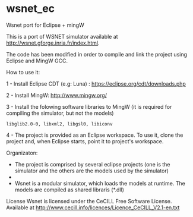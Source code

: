 # wsnet_ec
Wsnet port for Eclipse + mingW

This is a port of WSNET simulator available at http://wsnet.gforge.inria.fr/index.html.

The code has been modified in order to compile and link the project using Eclipse and MingW GCC.

How to use it:

1 - Install Eclipse CDT (e.g: Luna) : https://eclipse.org/cdt/downloads.php

2 - Install MingW: http://www.mingw.org/

3 - Install the folowing software libraries to MingW (it is required for compiling the simulator, but not the models)

    libglib2.0-0, libxml2, libgsl0, libiconv
    
4 -  The project is provided as an Eclipse workspace. To use it, clone the project and, when Eclipse starts, point it to project's workspace.


Organizaton:

-  The project is comprised by several eclipse projects (one is the simulator and the others are the models used by the simulator)
-  
-  Wsnet is a modular simulator, which loads the models at runtime. The models are compiled as shared libraris (*.dll)

License
Wsnet is licensed under the CeCILL Free Software License. Available at http://www.cecill.info/licences/Licence_CeCILL_V2.1-en.txt






